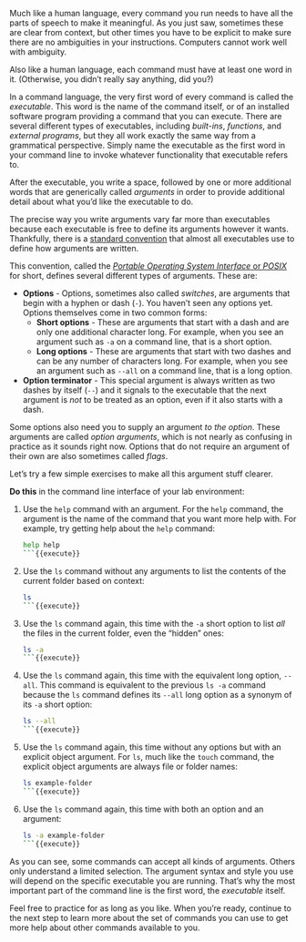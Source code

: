 Much like a human language, every command you run needs to have all the parts of speech to make it meaningful. As you just saw, sometimes these are clear from context, but other times you have to be explicit to make sure there are no ambiguities in your instructions. Computers cannot work well with ambiguity.

Also like a human language, each command must have at least one word in it. (Otherwise, you didn&rsquo;t really say anything, did you?)

In a command language, the very first word of every command is called the *executable*. This word is the name of the command itself, or of an installed software program providing a command that you can execute. There are several different types of executables, including *built-ins*, *functions*, and *external programs*, but they all work exactly the same way from a grammatical perspective. Simply name the executable as the first word in your command line to invoke whatever functionality that executable refers to.

After the executable, you write a space, followed by one or more additional words that are generically called *arguments* in order to provide additional detail about what you&rsquo;d like the executable to do.

The precise way you write arguments vary far more than executables because each executable is free to define its arguments however it wants. Thankfully, there is a [standard convention](https://www.gnu.org/software/libc/manual/html_node/Argument-Syntax.html) that almost all executables use to define how arguments are written.

This convention, called the [*Portable Operating System Interface* or *POSIX*](https://en.wikipedia.org/wiki/POSIX) for short, defines several different types of arguments. These are:

* **Options** - Options, sometimes also called *switches*, are arguments that begin with a hyphen or dash (`-`). You haven&rsquo;t seen any options yet. Options themselves come in two common forms:
    * **Short options** - These are arguments that start with a dash and are only one additional character long. For example, when you see an argument such as `-a` on a command line, that is a short option.
    * **Long options** - These are arguments that start with two dashes and can be any number of characters long. For example, when you see an argument such as `--all` on a command line, that is a long option.
* **Option terminator** - This special argument is always written as two dashes by itself (`--`) and it signals to the executable that the next argument is *not* to be treated as an option, even if it also starts with a dash.

Some options also need you to supply an argument *to the option*. These arguments are called *option arguments*, which is not nearly as confusing in practice as it sounds right now. Options that do not require an argument of their own are also sometimes called *flags*.

Let&rsquo;s try a few simple exercises to make all this argument stuff clearer.

**Do this** in the command line interface of your lab environment:

1. Use the `help` command with an argument. For the `help` command, the argument is the name of the command that you want more help with. For example, try getting help about the `help` command:
    ```sh
    help help
    ```{{execute}}
1. Use the `ls` command without any arguments to list the contents of the current folder based on context:
    ```sh
    ls
    ```{{execute}}
1. Use the `ls` command again, this time with the `-a` short option to list *all* the files in the current folder, even the &ldquo;hidden&rdquo; ones:
    ```sh
    ls -a
    ```{{execute}}
1. Use the `ls` command again, this time with the equivalent long option, `--all`. This command is equivalent to the previous `ls -a` command because the `ls` command defines its `--all` long option as a synonym of its `-a` short option:
    ```sh
    ls --all
    ```{{execute}}
1. Use the `ls` command again, this time without any options but with an explicit object argument. For `ls`, much like the `touch` command, the explicit object arguments are always file or folder names:
    ```sh
    ls example-folder
    ```{{execute}}
1. Use the `ls` command again, this time with both an option and an argument:
    ```sh
    ls -a example-folder
    ```{{execute}}

As you can see, some commands can accept all kinds of arguments. Others only understand a limited selection. The argument syntax and style you use will depend on the specific executable you are running. That&rsquo;s why the most important part of the command line is the first word, the *executable* itself.

Feel free to practice for as long as you like. When you&rsquo;re ready, continue to the next step to learn more about the set of commands you can use to get more help about other commands available to you.
